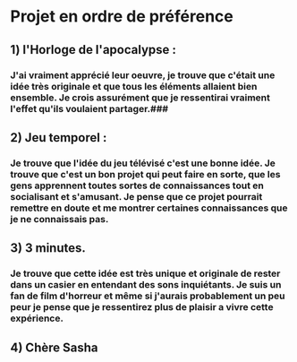 # Projet en ordre de préférence #

## 1) l'Horloge de l'apocalypse : ##
### J'ai vraiment apprécié leur oeuvre, je trouve que c'était une idée très originale et que tous les éléments allaient bien ensemble. Je crois assurément que je ressentirai vraiment l'effet qu'ils voulaient partager.###

## 2) Jeu temporel : ##

### Je trouve que l'idée du jeu télévisé c'est une bonne idée. Je trouve que c'est un bon projet qui peut faire en sorte, que les gens apprennent toutes sortes de connaissances tout en socialisant et s'amusant. Je pense que ce projet pourrait remettre en doute et me montrer certaines connaissances que je ne connaissais pas.

## 3) 3 minutes. ##
### Je trouve que cette idée est très unique et originale de rester dans un casier en entendant des sons inquiétants. Je suis un fan de film d'horreur et même si j'aurais probablement un peu peur je pense que je ressentirez plus de plaisir a vivre cette expérience. ###

## 4) Chère Sasha ##
